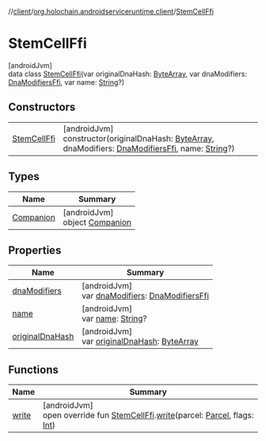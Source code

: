 //[client](../../../index.md)/[org.holochain.androidserviceruntime.client](../index.md)/[StemCellFfi](index.md)

# StemCellFfi

[androidJvm]\
data class [StemCellFfi](index.md)(var originalDnaHash: [ByteArray](https://kotlinlang.org/api/core/kotlin-stdlib/kotlin/-byte-array/index.html), var dnaModifiers: [DnaModifiersFfi](../-dna-modifiers-ffi/index.md), var name: [String](https://kotlinlang.org/api/core/kotlin-stdlib/kotlin/-string/index.html)?)

## Constructors

| | |
|---|---|
| [StemCellFfi](-stem-cell-ffi.md) | [androidJvm]<br>constructor(originalDnaHash: [ByteArray](https://kotlinlang.org/api/core/kotlin-stdlib/kotlin/-byte-array/index.html), dnaModifiers: [DnaModifiersFfi](../-dna-modifiers-ffi/index.md), name: [String](https://kotlinlang.org/api/core/kotlin-stdlib/kotlin/-string/index.html)?) |

## Types

| Name | Summary |
|---|---|
| [Companion](-companion/index.md) | [androidJvm]<br>object [Companion](-companion/index.md) |

## Properties

| Name | Summary |
|---|---|
| [dnaModifiers](dna-modifiers.md) | [androidJvm]<br>var [dnaModifiers](dna-modifiers.md): [DnaModifiersFfi](../-dna-modifiers-ffi/index.md) |
| [name](name.md) | [androidJvm]<br>var [name](name.md): [String](https://kotlinlang.org/api/core/kotlin-stdlib/kotlin/-string/index.html)? |
| [originalDnaHash](original-dna-hash.md) | [androidJvm]<br>var [originalDnaHash](original-dna-hash.md): [ByteArray](https://kotlinlang.org/api/core/kotlin-stdlib/kotlin/-byte-array/index.html) |

## Functions

| Name | Summary |
|---|---|
| [write](../-stem-cell-ffi-parceler/write.md) | [androidJvm]<br>open override fun [StemCellFfi](index.md).[write](../-stem-cell-ffi-parceler/write.md)(parcel: [Parcel](https://developer.android.com/reference/kotlin/android/os/Parcel.html), flags: [Int](https://kotlinlang.org/api/core/kotlin-stdlib/kotlin/-int/index.html)) |